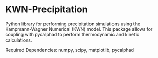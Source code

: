 # KWN-Precipitation

Python library for performing precipitation simulations using the Kampmann-Wagner Numerical (KWN) model. This package allows for coupling with pycalphad to perform thermodynamic and kinetic calculations.

Required Dependencies:
    numpy, scipy, matplotlib, pycalphad